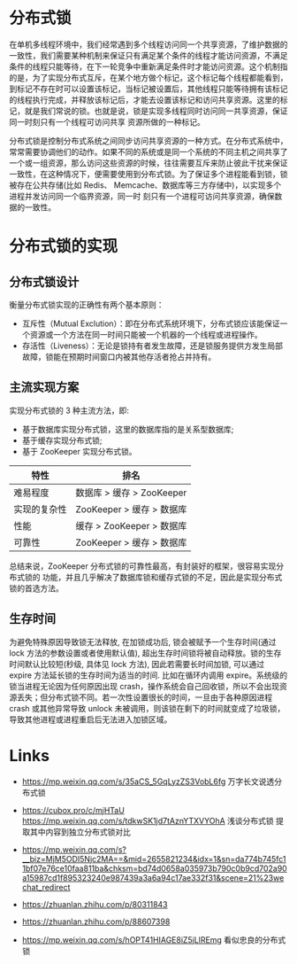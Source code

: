 # 分布式锁

在单机多线程环境中，我们经常遇到多个线程访问同一个共享资源，了维护数据的一致性，我们需要某种机制来保证只有满足某个条件的线程才能访问资源，不满足条件的线程只能等待，在下一轮竞争中重新满足条件时才能访问资源。这个机制指的是，为了实现分布式互斥，在某个地方做个标记，这个标记每个线程都能看到，到标记不存在时可以设置该标记，当标记被设置后，其他线程只能等待拥有该标记的线程执行完成，并释放该标记后，才能去设置该标记和访问共享资源。这里的标记，就是我们常说的锁。也就是说，锁是实现多线程同时访问同一共享资源，保证同一时刻只有一个线程可访问共享 资源所做的一种标记。

分布式锁是控制分布式系统之间同步访问共享资源的一种方式。在分布式系统中，常常需要协调他们的动作。如果不同的系统或是同一个系统的不同主机之间共享了一个或一组资源，那么访问这些资源的时候，往往需要互斥来防止彼此干扰来保证一致性，在这种情况下，便需要使用到分布式锁。为了保证多个进程能看到锁，锁被存在公共存储(比如 Redis、 Memcache、数据库等三方存储中)，以实现多个进程并发访问同一个临界资源，同一时 刻只有一个进程可访问共享资源，确保数据的一致性。

# 分布式锁的实现

## 分布式锁设计

衡量分布式锁实现的正确性有两个基本原则：

- 互斥性（Mutual Exclution）：即在分布式系统环境下，分布式锁应该能保证一个资源或一个方法在同一时间只能被一个机器的一个线程或进程操作。
- 存活性（Liveness）：无论是锁持有者发生故障，还是锁服务提供方发生局部故障，锁能在预期时间窗口内被其他存活者抢占并持有。

## 主流实现方案

实现分布式锁的 3 种主流方法，即:

- 基于数据库实现分布式锁，这里的数据库指的是关系型数据库;
- 基于缓存实现分布式锁;
- 基于 ZooKeeper 实现分布式锁。

| 特性         | 排名                      |
| ------------ | ------------------------- |
| 难易程度     | 数据库 > 缓存 > ZooKeeper |
| 实现的复杂性 | ZooKeeper > 缓存 > 数据库 |
| 性能         | 缓存 > ZooKeeper > 数据库 |
| 可靠性       | ZooKeeper > 缓存 > 数据库 |

总结来说，ZooKeeper 分布式锁的可靠性最高，有封装好的框架，很容易实现分布式锁的 功能，并且几乎解决了数据库锁和缓存式锁的不足，因此是实现分布式锁的首选方法。

## 生存时间

为避免特殊原因导致锁无法释放, 在加锁成功后, 锁会被赋予一个生存时间(通过 lock 方法的参数设置或者使用默认值), 超出生存时间锁将被自动释放。锁的生存时间默认比较短(秒级, 具体见 lock 方法), 因此若需要长时间加锁, 可以通过 expire 方法延长锁的生存时间为适当的时间. 比如在循环内调用 expire。系统级的锁当进程无论因为任何原因出现 crash，操作系统会自己回收锁，所以不会出现资源丢失；但分布式锁不同。若一次性设置很长的时间，一旦由于各种原因进程 crash 或其他异常导致 unlock 未被调用，则该锁在剩下的时间就变成了垃圾锁，导致其他进程或进程重启后无法进入加锁区域。

# Links

- https://mp.weixin.qq.com/s/35aCS_5GqLyzZS3VobL6fg 万字长文说透分布式锁  

- https://cubox.pro/c/mjHTaU https://mp.weixin.qq.com/s/tdkwSK1jd7tAznYTXVYOhA 浅谈分布式锁 提取其中内容到独立分布式锁对比

- https://mp.weixin.qq.com/s?__biz=MjM5ODI5Njc2MA==&mid=2655821234&idx=1&sn=da774b745fc11bf07e76ce10faa811ba&chksm=bd74d0658a035973b790c0b9cd702a90a15987cd1f895323240e987439a3a6a94c17ae332f31&scene=21%23wechat_redirect

- https://zhuanlan.zhihu.com/p/80311843

- https://zhuanlan.zhihu.com/p/88607398

- https://mp.weixin.qq.com/s/hOPT41HIAGE8iZ5jLlREmg 看似忠良的分布式锁
